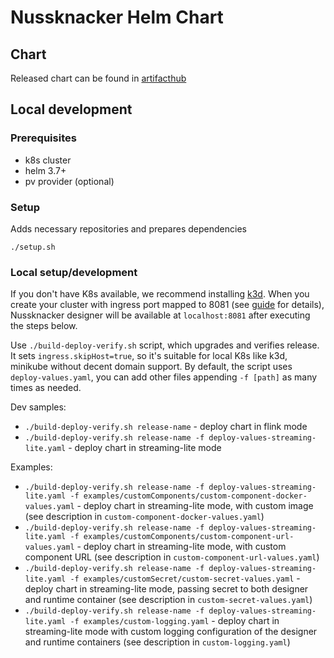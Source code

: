 # Nussknacker Helm Chart

## Chart
Released chart can be found in [artifacthub](https://artifacthub.io/packages/helm/touk/nussknacker)

## Local development

### Prerequisites
- k8s cluster
- helm 3.7+
- pv provider (optional)

### Setup 
Adds necessary repositories and prepares dependencies
```
./setup.sh
```

### Local setup/development
If you don't have K8s available, we recommend installing [k3d](https://k3d.io/).
When you create your cluster with ingress port mapped to 8081 (see [guide](https://k3d.io/v5.0.0/usage/exposing_services/#1-via-ingress-recommended) for details),
Nussknacker designer will be available at `localhost:8081` after executing the steps below.

Use `./build-deploy-verify.sh` script, which upgrades and verifies release. 
It sets `ingress.skipHost=true`, so it's suitable for local K8s like k3d, minikube without decent domain support. 
By default, the script uses `deploy-values.yaml`, you can add
other files appending `-f [path]` as many times as needed. 

Dev samples:
- `./build-deploy-verify.sh release-name` - deploy chart in flink mode
- `./build-deploy-verify.sh release-name -f deploy-values-streaming-lite.yaml` - deploy chart in streaming-lite mode

Examples:
- `./build-deploy-verify.sh release-name -f deploy-values-streaming-lite.yaml -f examples/customComponents/custom-component-docker-values.yaml` - deploy chart in streaming-lite mode, with custom image (see description in `custom-component-docker-values.yaml`)
- `./build-deploy-verify.sh release-name -f deploy-values-streaming-lite.yaml -f examples/customComponents/custom-component-url-values.yaml` - deploy chart in streaming-lite mode, with custom component URL (see description in `custom-component-url-values.yaml`)
- `./build-deploy-verify.sh release-name -f deploy-values-streaming-lite.yaml -f examples/customSecret/custom-secret-values.yaml` - deploy chart in streaming-lite mode, passing secret to both designer and runtime container (see description in `custom-secret-values.yaml`)
- `./build-deploy-verify.sh release-name -f deploy-values-streaming-lite.yaml -f examples/custom-logging.yaml` - deploy chart in streaming-lite mode with custom logging configuration of the designer and runtime containers (see description in `custom-logging.yaml`) 
